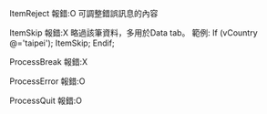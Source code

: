 ItemReject
  報錯:O
  可調整錯誤訊息的內容
  
ItemSkip
  報錯:X
  略過該筆資料，多用於Data tab。
  範例:
  If (vCountry @='taipei');
    ItemSkip;
  Endif;
  
ProcessBreak
  報錯:X
  
ProcessError
  報錯:O
  
ProcessQuit
  報錯:O
